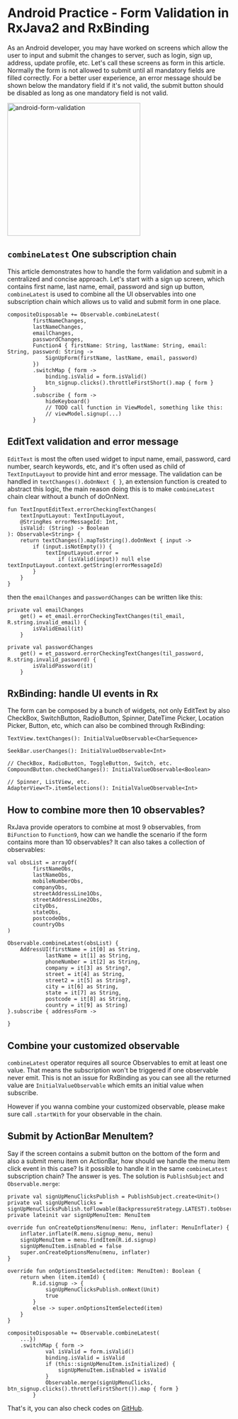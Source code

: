 # Android Practice - Form Validation in RxJava2 and RxBinding

As an Android developer, you may have worked on screens which allow the user to input and submit the changes to server, such as login, sign up, address, update profile, etc. Let's call these screens as form in this article. Normally the form is not allowed to submit until all mandatory fields are filled correctly. For a better user experience, an error message should be shown below the mandatory field if it's not valid, the submit button should be disabled as long as one mandatory field is not valid.

<img width="300" alt="android-form-validation" src="https://user-images.githubusercontent.com/6058601/65045075-7eb0f880-d9a1-11e9-9f06-d5518891d305.gif">

## `combineLatest` One subscription chain

This article demonstrates how to handle the form validation and submit in a centralized and concise approach. Let's start with a sign up screen, which contains first name, last name, email, password and sign up button, `combineLatest` is used to combine all the UI observables into one subscription chain which allows us to valid and submit form in one place.

    compositeDisposable += Observable.combineLatest(
            firstNameChanges,
            lastNameChanges,
            emailChanges,
            passwordChanges,
            Function4 { firstName: String, lastName: String, email: String, password: String ->
                SignUpForm(firstName, lastName, email, password)
            })
            .switchMap { form ->
                binding.isValid = form.isValid()
                btn_signup.clicks().throttleFirstShort().map { form }
            }
            .subscribe { form ->
                hideKeyboard()
                // TODO call function in ViewModel, something like this:
                // viewModel.signup(...)
            }

## EditText validation and error message

`EditText` is most the often used widget to input name, email, password, card number, search keywords, etc, and it's often used as child of `TextInputLayout` to provide hint and error message. The validation can be handled in `textChanges().doOnNext { }`,  an extension function is created to abstract this logic, the main reason doing this is to make `combineLatest` chain clear without a bunch of doOnNext.

    fun TextInputEditText.errorCheckingTextChanges(
        textInputLayout: TextInputLayout,
        @StringRes errorMessageId: Int,
        isValid: (String) -> Boolean
    ): Observable<String> {
        return textChanges().mapToString().doOnNext { input ->
            if (input.isNotEmpty()) {
                textInputLayout.error =
                    if (isValid(input)) null else textInputLayout.context.getString(errorMessageId)
            }
        }
    }

then the `emailChanges` and `passwordChanges` can be written like this:

    private val emailChanges
        get() = et_email.errorCheckingTextChanges(til_email, R.string.invalid_email) {
            isValidEmail(it)
        }
    
    private val passwordChanges
        get() = et_password.errorCheckingTextChanges(til_password, R.string.invalid_password) {
            isValidPassword(it)
        }

## RxBinding: handle UI events in Rx

The form can be composed by a bunch of widgets, not only EditText by also CheckBox, SwitchButton, RadioButton, Spinner, DateTime Picker, Location Picker, Button, etc, which can also be combined through RxBinding:

    TextView.textChanges(): InitialValueObservable<CharSequence>
    
    SeekBar.userChanges(): InitialValueObservable<Int>
    
    // CheckBox, RadioButton, ToggleButton, Switch, etc.
    CompoundButton.checkedChanges(): InitialValueObservable<Boolean>
    
    // Spinner, ListView, etc.
    AdapterView<T>.itemSelections(): InitialValueObservable<Int>

## How to combine more then 10 observables?

RxJava provide operators to combine at most 9 observables, from `BiFunction` to `Function9`, how can we handle the scenario if the form contains more than 10 observables?  It can also takes a collection of observables:

    val obsList = arrayOf(
            firstNameObs,
            lastNameObs,
            mobileNumberObs,
            companyObs,
            streetAddressLine1Obs,
            streetAddressLine2Obs,
            cityObs,
            stateObs,
            postcodeObs,
            countryObs
    )
    
    Observable.combineLatest(obsList) {
        AddressUI(firstName = it[0] as String,
                lastName = it[1] as String,
                phoneNumber = it[2] as String,
                company = it[3] as String?,
                street = it[4] as String,
                street2 = it[5] as String?,
                city = it[6] as String,
                state = it[7] as String,
                postcode = it[8] as String,
                country = it[9] as String)
    }.subscribe { addressForm -> 
        
    }

## Combine your customized observable

`combineLatest` operator requires all source Observables to emit at least one value. That means the subscription won't be triggered if one observable never emit.  This is not an issue for RxBinding as you can see all the returned value are `InitialValueObservable` which emits an initial value when subscribe.

However if you wanna combine your customized observable, please make sure call `.startWith` for your observable in the chain.

## Submit by ActionBar MenuItem?

Say if the screen contains a submit button on the bottom of the form and also a submit menu item on ActionBar, how should we handle the menu item click event in this case? Is it possible to handle it in the same `combineLatest` subscription chain? The answer is yes. The solution is `PublishSubject` and `Observable.merge`:

    private val signUpMenuClicksPublish = PublishSubject.create<Unit>()
    private val signUpMenuClicks = signUpMenuClicksPublish.toFlowable(BackpressureStrategy.LATEST).toObservable()
    private lateinit var signUpMenuItem: MenuItem
    
    override fun onCreateOptionsMenu(menu: Menu, inflater: MenuInflater) {
        inflater.inflate(R.menu.signup_menu, menu)
        signUpMenuItem = menu.findItem(R.id.signup)
        signUpMenuItem.isEnabled = false
        super.onCreateOptionsMenu(menu, inflater)
    }
    
    override fun onOptionsItemSelected(item: MenuItem): Boolean {
        return when (item.itemId) {
            R.id.signup -> {
                signUpMenuClicksPublish.onNext(Unit)
                true
            }
            else -> super.onOptionsItemSelected(item)
        }
    }
    
    compositeDisposable += Observable.combineLatest(
        ...})
        .switchMap { form ->
                val isValid = form.isValid()
                binding.isValid = isValid
                if (this::signUpMenuItem.isInitialized) {
                    signUpMenuItem.isEnabled = isValid
                }
                Observable.merge(signUpMenuClicks, btn_signup.clicks().throttleFirstShort()).map { form }
            }

That's it, you can also check codes on [GitHub](https://github.com/li2/Android-Form-Validation).
